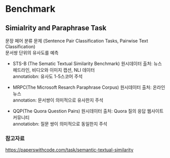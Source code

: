 # Benchmark

## Simialrity and Paraphrase Task
문장 페어 분류 문제 (Sentence Pair Classification Tasks, Pairwise Text Classification)   
문서쌍 단위의 유사도를 예측  

- STS-B (The Sematic Textual Similarity Benchmark)
원시데이터 출처: 뉴스 헤드라인, 비디오와 이미지 캡션, NLI 데이터  
annotatiobn: 유사도 1-5스코어 주석   

- MRPC(The Microsoft Resarch Paraphrase Corpus)
원시데이터 출처: 온라인 뉴스  
annotation: 문서쌍이 의미적으로 유사한지 주석  

- QQP(The Quora Question Pairs)
원시데이터 출처:  Quora 질의 응답 웹사이트 커뮤니티  
annotatiobn: 질문 쌍이 의미적으로 동일한지 주석  

### 참고자료
https://paperswithcode.com/task/semantic-textual-similarity  